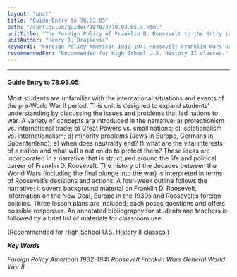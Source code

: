 ```yaml
---
layout: "unit"
title: "Guide Entry to 78.03.05"
path: "/curriculum/guides/1978/3/78.03.05.x.html"
unitTitle: "The Foreign Policy of Franklin D. Roosevelt to the Entry into World War Ii"
unitAuthor: "Henry J. Brajkovic"
keywords: "Foreign Policy American 1932-1941 Roosevelt Franklin Wars General World War II"
recommendedFor: "Recommended for High School U.S. History II classes."
---
```

<body>
<hr/>
<h4>
Guide Entry to 78.03.05:
</h4>
Most students are unfamiliar with the international situations and events of the pre-World War II period.  This unit is designed to expand students’ understanding by discussing the issues and problems that led nations to war.  A variety of concepts are introduced in the narrative: a) protectionism vs.  international trade; b) Great Powers vs.  small nations; c) isolationalism vs. internationalism; d) minority problems (Jews in Europe, Germans in Sudentenland); e) when does neutrality end?  f) what are the vital interests of a nation and what will a nation do to protect them? These ideas are incorporated in a narrative that is structured around the life and political career of Franklin D.  Roosevelt.  The history of the decades between the World Wars (including the final plunge into the war) is interpreted in terms of Roosevelt’s decisions and actions.  A four-week outline follows the narrative; it covers background material on Franklin D. Roosevelt, information on the New Deal, Europe in the 1930s and Roosevelt’s foreign policies.  Three lesson plans are included; each poses questions and offers possible responses.  An annotated bibliography for students and teachers is followed by a brief list of materials for classroom use.
<p>
(Recommended for High School U.S. History II classes.)
</p>
<p>
<b>
<i>
Key Words
</i>
</b>
<br/>
</p>
<p>
<i>
Foreign Policy American 1932-1941 Roosevelt Franklin Wars General World War II
</i>
</p>
</body>